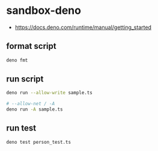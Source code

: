 # sandbox-deno

- <https://docs.deno.com/runtime/manual/getting_started>

## format script

```sh
deno fmt
```

## run script

```sh
deno run --allow-write sample.ts
```

```sh
# --allow-net / -A
deno run -A sample.ts
```

## run test

```sh
deno test person_test.ts
```
